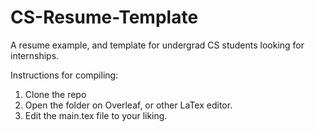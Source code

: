# CS-Resume-Template
A resume example, and template for undergrad CS students looking for internships.

Instructions for compiling:

1. Clone the repo
2. Open the folder on Overleaf, or other LaTex editor.
3. Edit the main.tex file to your liking.
